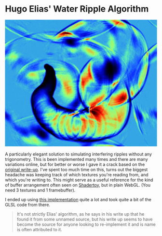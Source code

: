 # Hugo Elias' Water Ripple Algorithm

![Drops](drops2.png)

A particularly elegant solution to simulating interfering ripples without any trigonometry. This is been implemented many times and there are many variations online, but for better or worse I gave it a crack based on the [original write-up](https://web.archive.org/web/20160116150939/http://freespace.virgin.net/hugo.elias/graphics/x_water.htm). I've spent too much time on this, turns out the biggest headache was keeping track of which textures you're reading from, and which you're writing to. This might serve as a useful reference for the kind of buffer arrangement often seen on [Shadertoy](https://www.shadertoy.com), but in plain WebGL. (You need 3 textures and 1 framebuffer).

I ended up using [this implementation](https://www.shadertoy.com/view/Xsd3DB) quite a lot and took quite a bit of the GLSL code from there.

> It's not strictly Elias' algorithm, as he says in his write up that he found it from some unnamed source, but his write up seems to have become the source for anyone looking to re-implement it and is name is often attributed to it.
